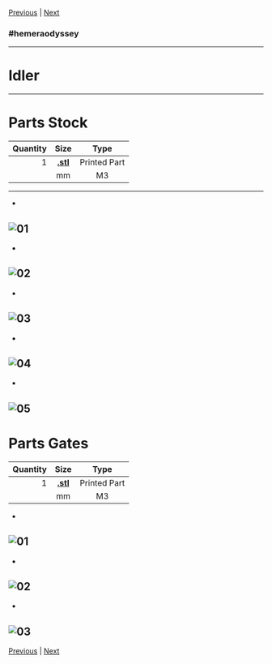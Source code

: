 [Previous](02_Part_Right.md) | [Next](04_X_Carriage.md)
### #hemeraodyssey
---
# Idler
---
# Parts Stock
|Quantity|Size|Type|
|---:|:---:|:---:|
|1|[**.stl**](../HemeraOdyssey_STLs_BETA/.stl)|Printed Part|
||mm|M3|
---
* <br>  
![01](../img/Idlers/Stock/01.jpg)
---
* <br>  
![02](../img/Idlers/Stock/02.jpg)
---
* <br>  
![03](../img/Idlers/Stock/03.jpg)
---
* <br>  
![04](../img/Idlers/Stock/04.jpg)
---
* <br>  
![05](../img/Idlers/Stock/05.jpg)
---
# Parts Gates
|Quantity|Size|Type|
|---:|:---:|:---:|
|1|[**.stl**](../HemeraOdyssey_STLs_BETA/.stl)|Printed Part|
||mm|M3|
* <br>  
![01](../img/Idlers/Gates/01.jpg)
---
* <br>  
![02](../img/Idlers/Gates/02.jpg)
---
* <br>  
![03](../img/Idlers/Gates/03.jpg)
---
[Previous](02_Part_Right.md) | [Next](04_X_Carriage.md)